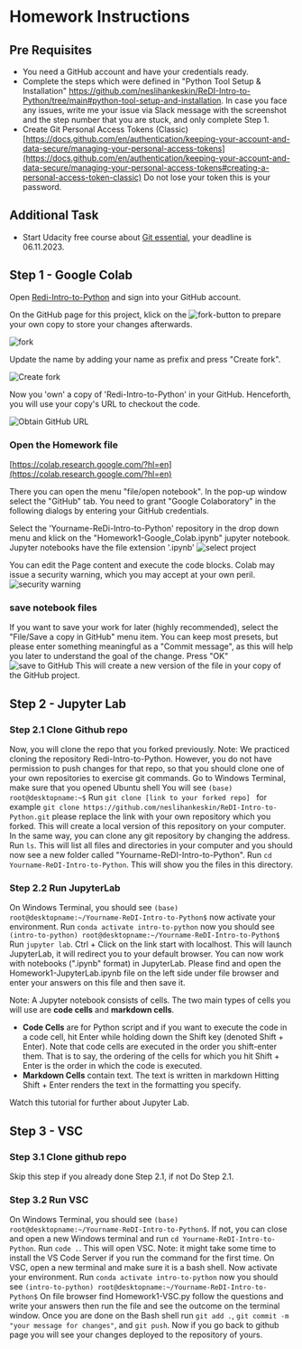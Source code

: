 # Homework Instructions

## Pre Requisites

- You need a GitHub account and have your credentials ready.
- Complete the steps which were defined in "Python Tool Setup & Installation" https://github.com/neslihankeskin/ReDI-Intro-to-Python/tree/main#python-tool-setup-and-installation. In case you face any issues, write me your issue via Slack message with the screenshot and the step number that you are stuck, and only complete Step 1.
- Create Git Personal Access Tokens (Classic) [https://docs.github.com/en/authentication/keeping-your-account-and-data-secure/managing-your-personal-access-tokens](https://docs.github.com/en/authentication/keeping-your-account-and-data-secure/managing-your-personal-access-tokens#creating-a-personal-access-token-classic) Do not lose your token this is your password.


## Additional Task
- Start Udacity free course about [Git essential](https://www.udacity.com/course/version-control-with-git--ud123), your deadline is 06.11.2023.



## Step 1 - Google Colab

Open [Redi-Intro-to-Python](https://github.com/neslihankeskin/ReDI-Intro-to-Python)
and sign into your GitHub account.

On the GitHub page for this project, klick on the ![fork](../images/fork.png)-button to prepare your own copy 
to store your changes afterwards. 

![fork](../images/1-fork.png)

Update the name by adding your name as prefix and press "Create fork".

![Create fork](../images/2-fork.png)

Now you 'own' a copy of 'Redi-Intro-to-Python' in your GitHub.
Henceforth, you will use your copy's URL to checkout the code.

![Obtain GitHub URL](../images/3-clone.png)


### Open the Homework file
[https://colab.research.google.com/?hl=en](https://colab.research.google.com/?hl=en)

There you can open the menu "file/open notebook". In the pop-up window select the "GitHub" tab. 
You need to grant "Google Colaboratory" in the following dialogs by entering your GitHub credentials.

Select the 'Yourname-ReDi-Intro-to-Python' repository in the drop down menu and klick on the 
"Homework1-Google_Colab.ipynb" jupyter notebook. Jupyter notebooks have the file extension '.ipynb'
![select project](../images/selectProject.png)

You can edit the Page content and execute the code blocks. Colab may issue a security warning, which you may accept at your own peril.
![security warning](../images/warning.png)

### save notebook files
If you want to save your work for later (highly recommended), select the "File/Save a copy in GitHub" menu item.
You can keep most presets, but please enter something meaningful as a "Commit message", as this will help you later to 
understand the goal of the change. Press "OK"  
![save to GitHub](../images/saveToGitHub.png)
This will create a new version of the file in your copy of the GitHub project. 

## Step 2 - Jupyter Lab

### Step 2.1 Clone Github repo
Now, you will clone the repo that you forked previously. Note: We practiced cloning the repository Redi-Intro-to-Python. However, you do not have permission to push changes for that repo, so that you should clone one of your own repositories to exercise git commands.
Go to Windows Terminal, make sure that you opened Ubuntu shell
You will see ```(base) root@desktopname:~$```
Run ```git clone [link to your forked repo] ``` for example ```git clone https://github.com/neslihankeskin/ReDI-Intro-to-Python.git``` please replace the link with your own repository which you forked.
This will create a local version of this repository on your computer. In the same way, you can clone any git repository by changing the address.
Run ```ls```. This will list all files and directories in your computer and you should now see a new folder called "Yourname-ReDI-Intro-to-Python".
Run ```cd Yourname-ReDI-Intro-to-Python```. This will show you the files in this directory.
### Step 2.2 Run JupyterLab
On Windows Terminal, you should see ```(base) root@desktopname:~/Yourname-ReDI-Intro-to-Python$``` now activate your environment.
Run ``conda activate intro-to-python`` now you should see ```(intro-to-python) root@desktopname:~/Yourname-ReDI-Intro-to-Python$```
Run ``jupyter lab``. Ctrl + Click on the link start with localhost. This will launch JupyterLab, it will redirect you to your default browser. You can now work with notebooks (".ipynb" format) in JupyterLab. Please find and open the Homework1-JupyterLab.ipynb file on the left side under file browser and enter your answers on this file and then save it.

Note: A Jupyter notebook consists of cells. The two main types of cells you will use are **code cells** and **markdown cells**.
- **Code Cells** are for Python script and if you want to execute the code in a code cell, hit Enter while holding down the Shift key (denoted Shift + Enter). Note that code cells are executed in the order you shift-enter them. That is to say, the ordering of the cells for which you hit Shift + Enter is the order in which the code is executed.
- **Markdown Cells** contain text. The text is written in markdown Hitting Shift + Enter renders the text in the formatting you specify.

Watch this tutorial for further about Jupyter Lab.

## Step 3 - VSC
### Step 3.1 Clone github repo
Skip this step if you already done Step 2.1, if not Do Step 2.1.
### Step 3.2 Run VSC
On Windows Terminal, you should see ```(base) root@desktopname:~/Yourname-ReDI-Intro-to-Python$```. If not, you can close and open a new Windows terminal and run ```cd Yourname-ReDI-Intro-to-Python```.
Run ``code .``. This will open VSC. Note: it might take some time to install the VS Code Server if you run the command for the first time.
On VSC, open a new terminal and make sure it is a bash shell. Now activate your environment. Run ``conda activate intro-to-python`` now you should see ```(intro-to-python) root@desktopname:~/Yourname-ReDI-Intro-to-Python$```
On file browser find Homework1-VSC.py follow the questions and write your answers then run the file and see the outcome on the terminal window. Once you are done on the Bash shell run ```git add .```, ``git commit -m "your message for changes"``, and ``git push``. Now if you go back to github page you will see your changes deployed to the repository of yours. 






